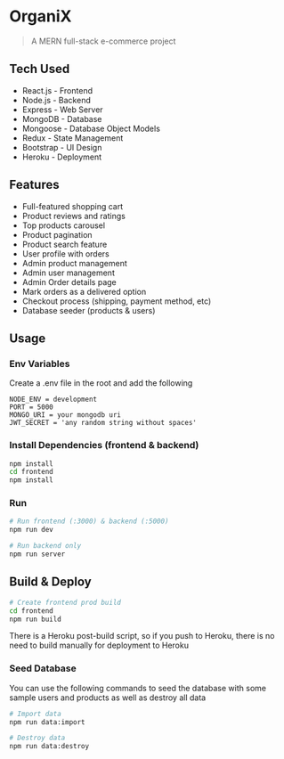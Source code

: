 # OrganiX

> A MERN full-stack e-commerce project

## Tech Used

- React.js - Frontend
- Node.js - Backend
- Express - Web Server
- MongoDB - Database
- Mongoose - Database Object Models
- Redux - State Management
- Bootstrap - UI Design
- Heroku - Deployment

## Features

- Full-featured shopping cart
- Product reviews and ratings
- Top products carousel
- Product pagination
- Product search feature
- User profile with orders
- Admin product management
- Admin user management
- Admin Order details page
- Mark orders as a delivered option
- Checkout process (shipping, payment method, etc)
- Database seeder (products & users)

## Usage

### Env Variables

Create a .env file in the root and add the following

```
NODE_ENV = development
PORT = 5000
MONGO_URI = your mongodb uri
JWT_SECRET = 'any random string without spaces'
```

### Install Dependencies (frontend & backend)

```bash
npm install
cd frontend
npm install
```

### Run

```bash
# Run frontend (:3000) & backend (:5000)
npm run dev

# Run backend only
npm run server
```

## Build & Deploy

```bash
# Create frontend prod build
cd frontend
npm run build
```

There is a Heroku post-build script, so if you push to Heroku, there is no need to build manually for deployment to Heroku

### Seed Database

You can use the following commands to seed the database with some sample users and products as well as destroy all data

```bash
# Import data
npm run data:import

# Destroy data
npm run data:destroy
```
